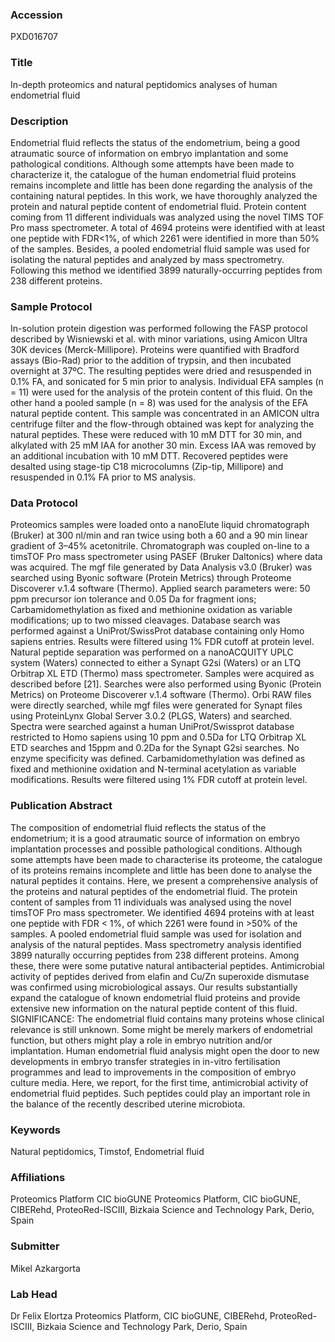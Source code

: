 ### Accession
PXD016707

### Title
In-depth proteomics and natural peptidomics analyses of human endometrial fluid

### Description
Endometrial fluid reflects the status of the endometrium, being a good atraumatic source of information on embryo implantation and some pathological conditions. Although some attempts have been made to characterize it, the catalogue of the human endometrial fluid proteins remains incomplete and little has been done regarding the analysis of the containing natural peptides. In this work, we have thoroughly analyzed the protein and natural peptide content of endometrial fluid. Protein content coming from 11 different individuals was analyzed using the novel TIMS TOF Pro mass spectrometer. A total of 4694 proteins were identified with at least one peptide with FDR<1%, of which 2261 were identified in more than 50% of the samples. Besides, a pooled endometrial fluid sample was used for isolating the natural peptides and analyzed by mass spectrometry. Following this method we identified 3899 naturally-occurring peptides from 238 different proteins.

### Sample Protocol
In-solution protein digestion was performed following the FASP protocol described by Wisniewski et al. with minor variations, using Amicon Ultra 30K devices (Merck-Millipore). Proteins were quantified with Bradford assays (Bio-Rad) prior to the addition of trypsin, and then incubated overnight at 37ºC. The resulting peptides were dried and resuspended in 0.1% FA, and sonicated for 5 min prior to analysis. Individual EFA samples (n = 11) were used for the analysis of the protein content of this fluid. On the other hand a pooled sample (n = 8) was used for the analysis of the EFA natural peptide content. This sample was concentrated in an AMICON ultra centrifuge filter and the flow-through obtained was kept for analyzing the natural peptides. These were reduced with 10 mM DTT for 30 min, and alkylated with 25 mM IAA for another 30 min. Excess IAA was removed by an additional incubation with 10 mM DTT. Recovered peptides were desalted using stage-tip C18 microcolumns (Zip-tip, Millipore) and resuspended in 0.1% FA prior to MS analysis.

### Data Protocol
Proteomics samples were loaded onto a nanoElute liquid chromatograph (Bruker) at 300 nl/min and ran twice using both a 60 and a 90 min linear gradient of 3–45% acetonitrile. Chromatograph was coupled on-line to a timsTOF Pro mass spectrometer using PASEF (Bruker Daltonics) where data was acquired. The mgf file generated by Data Analysis v3.0 (Bruker) was searched using Byonic software (Protein Metrics) through Proteome Discoverer v.1.4 software (Thermo). Applied search parameters were: 50 ppm precursor ion tolerance and 0.05 Da for fragment ions; Carbamidomethylation as fixed and methionine oxidation as variable modifications; up to two missed cleavages. Database search was performed against a UniProt/SwissProt database containing only Homo sapiens entries. Results were filtered using 1% FDR cutoff at protein level. Natural peptide separation was performed on a nanoACQUITY UPLC system (Waters) connected to either a Synapt G2si (Waters) or an LTQ Orbitrap XL ETD (Thermo) mass spectrometer. Samples were acquired as described before [21]. Searches were also performed using Byonic (Protein Metrics) on Proteome Discoverer v.1.4 software (Thermo). Orbi RAW files were directly searched, while mgf files were generated for Synapt files using ProteinLynx Global Server 3.0.2 (PLGS, Waters) and searched. Spectra were searched against a human UniProt/Swissprot database restricted to Homo sapiens using 10 ppm and 0.5Da for LTQ Orbitrap XL ETD searches and 15ppm and 0.2Da for the Synapt G2si searches. No enzyme specificity was defined. Carbamidomethylation was defined as fixed and methionine oxidation and N-terminal acetylation as variable modifications. Results were filtered using 1% FDR cutoff at protein level.

### Publication Abstract
The composition of endometrial fluid reflects the status of the endometrium; it is a good atraumatic source of information on embryo implantation processes and possible pathological conditions. Although some attempts have been made to characterise its proteome, the catalogue of its proteins remains incomplete and little has been done to analyse the natural peptides it contains. Here, we present a comprehensive analysis of the proteins and natural peptides of the endometrial fluid. The protein content of samples from 11 individuals was analysed using the novel timsTOF Pro mass spectrometer. We identified 4694 proteins with at least one peptide with FDR&#xa0;&lt;&#xa0;1%, of which 2261 were found in &gt;50% of the samples. A pooled endometrial fluid sample was used for isolation and analysis of the natural peptides. Mass spectrometry analysis identified 3899 naturally occurring peptides from 238 different proteins. Among these, there were some putative natural antibacterial peptides. Antimicrobial activity of peptides derived from elafin and Cu/Zn superoxide dismutase was confirmed using microbiological assays. Our results substantially expand the catalogue of known endometrial fluid proteins and provide extensive new information on the natural peptide content of this fluid. SIGNIFICANCE: The endometrial fluid contains many proteins whose clinical relevance is still unknown. Some might be merely markers of endometrial function, but others might play a role in embryo nutrition and/or implantation. Human endometrial fluid analysis might open the door to new developments in embryo transfer strategies in in-vitro fertilisation programmes and lead to improvements in the composition of embryo culture media. Here, we report, for the first time, antimicrobial activity of endometrial fluid peptides. Such peptides could play an important role in the balance of the recently described uterine microbiota.

### Keywords
Natural peptidomics, Timstof, Endometrial fluid

### Affiliations
Proteomics Platform CIC bioGUNE
Proteomics Platform, CIC bioGUNE, CIBERehd, ProteoRed-ISCIII, Bizkaia Science and Technology Park, Derio, Spain

### Submitter
Mikel Azkargorta

### Lab Head
Dr Felix Elortza
Proteomics Platform, CIC bioGUNE, CIBERehd, ProteoRed-ISCIII, Bizkaia Science and Technology Park, Derio, Spain


